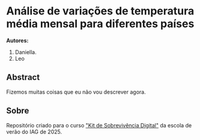 # Análise de variações de temperatura média mensal para diferentes países

**Autores:** 

1. Daniella.
1. Leo

## Abstract

Fizemos muitas coisas que eu não vou descrever agora.

## Sobre

Repositório criado para o curso
["Kit de Sobrevivência Digital"](https://github.com/compgeolab/kit) da escola de verão do IAG de 2025.

